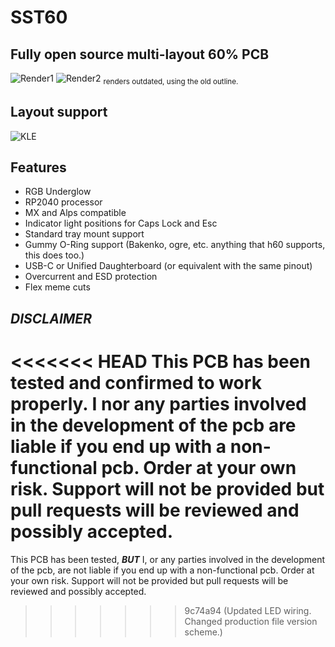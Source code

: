 # SST60

## Fully open source multi-layout 60% PCB
![Render1](https://github.com/dededecline/SST60/blob/main/Images/Render-Top.png)
![Render2](https://github.com/dededecline/SST60/blob/main/Images/Render-Back.png)
<sub> renders outdated, using the old outline. </sub>

## Layout support
![KLE](https://github.com/dededecline/SST60/blob/main/Images/Layout-KLE.png)

## Features
- RGB Underglow
- RP2040 processor
- MX and Alps compatible
- Indicator light positions for Caps Lock and Esc
- Standard tray mount support
- Gummy O-Ring support (Bakenko, ogre, etc. anything that h60 supports, this does too.)
- USB-C or Unified Daughterboard (or equivalent with the same pinout)
- Overcurrent and ESD protection
- Flex meme cuts

## ***DISCLAIMER***
<<<<<<< HEAD
This PCB has been tested and confirmed to work properly. I nor any parties involved in the development of the pcb are liable if you end up with a non-functional pcb. Order at your own risk. Support will not be provided but pull requests will be reviewed and possibly accepted.
=======
This PCB has been tested, ***BUT*** I, or any parties involved in the development of the pcb, are not liable if you end up with a non-functional pcb. Order at your own risk. Support will not be provided but pull requests will be reviewed and possibly accepted.
>>>>>>> 9c74a94 (Updated LED wiring. Changed production file version scheme.)
